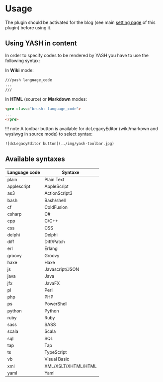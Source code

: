 Usage
=====

The plugin should be activated for the blog (see main [setting page](/user-guide/settings) of this plugin) before using it.


Using YASH in content
---------------------

In order to specify codes to be rendered by YASH you have to use the following syntax:

In **Wiki** mode:

```
///yash language_code
...
///
```

In **HTML** (source) or **Markdown** modes:

```html
<pre class="brush: language_code">
...
</pre>
```

!!! note
	A toolbar button is available for dcLegacyEditor (wiki/markown and wysiwyg in source mode) to select syntax:  

	![dcLegacyEditor button](../img/yash-toolbar.jpg)


Available syntaxes
------------------

| Language code | Syntaxe             |
| ------------- | ------------------- |
| plain         | Plain Text          |
| applescript   | AppleScript         |
| as3           | ActionScript3       |
| bash          | Bash/shell          |
| cf            | ColdFusion          |
| csharp        | C#                  |
| cpp           | C/C++               |
| css           | CSS                 |
| delphi        | Delphi              |
| diff          | Diff/Patch          |
| erl           | Erlang              |
| groovy        | Groovy              |
| haxe          | Haxe                |
| js            | Javascript/JSON     |
| java          | Java                |
| jfx           | JavaFX              |
| pl            | Perl                |
| php           | PHP                 |
| ps            | PowerShell          |
| python        | Python              |
| ruby          | Ruby                |
| sass          | SASS                |
| scala         | Scala               |
| sql           | SQL                 |
| tap           | Tap                 |
| ts            | TypeScript          |
| vb            | Visual Basic        |
| xml           | XML/XSLT/XHTML/HTML |
| yaml          | Yaml                |
